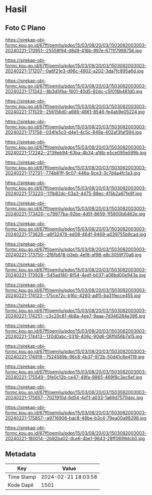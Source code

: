 # Hasil

## Foto C Plano

https://sirekap-obj-formc.kpu.go.id/67ff/pemilu/pdpr/15/03/08/20/03/1503082003003-20240221-170951--25559f94-d8d9-416b-997e-6711f7988756.jpg

https://sirekap-obj-formc.kpu.go.id/67ff/pemilu/pdpr/15/03/08/20/03/1503082003003-20240221-171207--0a6f21e3-d96c-4902-a202-3da7fc895a6d.jpg

https://sirekap-obj-formc.kpu.go.id/67ff/pemilu/pdpr/15/03/08/20/03/1503082003003-20240221-171342--8b3d5fba-1601-40d5-92dc-c5f016b481d0.jpg

https://sirekap-obj-formc.kpu.go.id/67ff/pemilu/pdpr/15/03/08/20/03/1503082003003-20240221-171529--256156d0-a686-4661-8546-fe4ab9e05224.jpg

https://sirekap-obj-formc.kpu.go.id/67ff/pemilu/pdpr/15/03/08/20/03/1503082003003-20240221-171758--034fe5c0-d4e1-4c5c-849a-402af3faf594.jpg

https://sirekap-obj-formc.kpu.go.id/67ff/pemilu/pdpr/15/03/08/20/03/1503082003003-20240221-172242--2138eb94-63ba-4b34-a16b-e5ce095e599b.jpg

https://sirekap-obj-formc.kpu.go.id/67ff/pemilu/pdpr/15/03/08/20/03/1503082003003-20240221-172731--774b81ff-9c07-446a-9ce3-3c7d4a4fc1a3.jpg

https://sirekap-obj-formc.kpu.go.id/67ff/pemilu/pdpr/15/03/08/20/03/1503082003003-20240221-173220--111b82dc-03a3-4475-88ec-415b2a67fe9f.jpg

https://sirekap-obj-formc.kpu.go.id/67ff/pemilu/pdpr/15/03/08/20/03/1503082003003-20240221-173420--c79977ba-92be-4d5f-8659-1f5800b6462e.jpg

https://sirekap-obj-formc.kpu.go.id/67ff/pemilu/pdpr/15/03/08/20/03/1503082003003-20240221-173626--a6f32476-ed08-464f-9469-a039755b9cad.jpg

https://sirekap-obj-formc.kpu.go.id/67ff/pemilu/pdpr/15/03/08/20/03/1503082003003-20240221-173750--2f6fb818-b3eb-4ef8-af98-e8c3059f70a8.jpg

https://sirekap-obj-formc.kpu.go.id/67ff/pemilu/pdpr/15/03/08/20/03/1503082003003-20240221-173928--545ad180-8f54-4edf-b037-a08bd00e943e.jpg

https://sirekap-obj-formc.kpu.go.id/67ff/pemilu/pdpr/15/03/08/20/03/1503082003003-20240221-174123--175ce72c-b16c-4260-adf5-ba31fecce455.jpg

https://sirekap-obj-formc.kpu.go.id/67ff/pemilu/pdpr/15/03/08/20/03/1503082003003-20240221-174251--c3c20c81-4b8a-4ee7-9aaa-7d346284e396.jpg

https://sirekap-obj-formc.kpu.go.id/67ff/pemilu/pdpr/15/03/08/20/03/1503082003003-20240221-174413--120d0abc-0319-406c-90d6-06ffd56b7a15.jpg

https://sirekap-obj-formc.kpu.go.id/67ff/pemilu/pdpr/15/03/08/20/03/1503082003003-20240221-174919--7524589b-96c8-4b37-972b-50d41c8e4119.jpg

https://sirekap-obj-formc.kpu.go.id/67ff/pemilu/pdpr/15/03/08/20/03/1503082003003-20240221-175549--5fe0c12b-ce47-49fa-9865-469f8c3ec6ef.jpg

https://sirekap-obj-formc.kpu.go.id/67ff/pemilu/pdpr/15/03/08/20/03/1503082003003-20240221-175657--7021910d-6d54-4d11-a033-1a69d7570dec.jpg

https://sirekap-obj-formc.kpu.go.id/67ff/pemilu/pdpr/15/03/08/20/03/1503082003003-20240221-175857--a9716906-bac8-48be-b3c4-79ea00a98298.jpg

https://sirekap-obj-formc.kpu.go.id/67ff/pemilu/pdpr/15/03/08/20/03/1503082003003-20240221-180014--2b92ba02-dce6-4be1-9843-28ff0699dcb0.jpg


## Metadata

| Key        | Value               |
| ---------- | ------------------- |
| Time Stamp | 2024-02-21 18:03:58 |
| Kode Dapil | 1501                |



